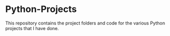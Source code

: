 # Python-Projects
 This repository contains the project folders and code for the various Python projects that I have done.
